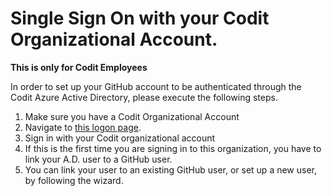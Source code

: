 # Single Sign On with your Codit Organizational Account.

__This is only for Codit Employees__

In order to set up your GitHub account to be authenticated through the Codit Azure Active Directory, please execute the following steps.

1. Make sure you have a Codit Organizational Account
1. Navigate to [this logon page](https://github.com/orgs/codit/sso).
1. Sign in with your Codit organizational account
1. If this is the first time you are signing in to this organization, you have to link your A.D. user to a GitHub user.
1. You can link your user to an existing GitHub user, or set up a new user, by following the wizard.